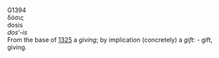 <body>
  <p>G1394<br>  δόσις  <br> dosis  <br><i>dos‘-is </i><br>From the base of <a href="g1325.htm">1325</a>  a <i>giving</i>; by implication (concretely) a <i>gift:</i> - gift, giving.<br></p>
 </body>